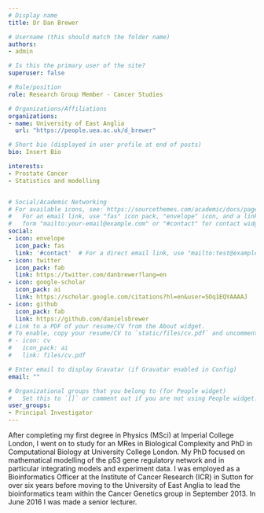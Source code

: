 ```yaml
---
# Display name
title: Dr Dan Brewer

# Username (this should match the folder name)
authors:
- admin

# Is this the primary user of the site?
superuser: false

# Role/position
role: Research Group Member - Cancer Studies

# Organizations/Affiliations
organizations:
- name: University of East Anglia
  url: "https://people.uea.ac.uk/d_brewer"

# Short bio (displayed in user profile at end of posts)
bio: Insert Bio

interests:
- Prostate Cancer
- Statistics and modelling


# Social/Academic Networking
# For available icons, see: https://sourcethemes.com/academic/docs/page-builder/#icons
#   For an email link, use "fas" icon pack, "envelope" icon, and a link in the
#   form "mailto:your-email@example.com" or "#contact" for contact widget.
social:
- icon: envelope
  icon_pack: fas
  link: '#contact'  # For a direct email link, use "mailto:test@example.org".
- icon: twitter
  icon_pack: fab
  link: https://twitter.com/danbrewer?lang=en
- icon: google-scholar
  icon_pack: ai
  link: https://scholar.google.com/citations?hl=en&user=SOq1EQYAAAAJ
- icon: github
  icon_pack: fab
  link: https://github.com/danielsbrewer
# Link to a PDF of your resume/CV from the About widget.
# To enable, copy your resume/CV to `static/files/cv.pdf` and uncomment the lines below.
# - icon: cv
#   icon_pack: ai
#   link: files/cv.pdf

# Enter email to display Gravatar (if Gravatar enabled in Config)
email: ""

# Organizational groups that you belong to (for People widget)
#   Set this to `[]` or comment out if you are not using People widget.
user_groups:
- Principal Investigator
---
```


After completing my first degree in Physics (MSci) at Imperial College London, I went on to study for an MRes in Biological Complexity and PhD in Computational Biology at University College London.  My PhD focused on mathematical modelling of the p53 gene regulatory network and in particular integrating models and experiment data. I was employed as a Bioinformatics Officer at the Institute of Cancer Research (ICR) in Sutton for over six years before moving to the University of East Anglia to lead the bioinformatics team within the Cancer Genetics group in September 2013. In June 2016 I was made a senior lecturer.



